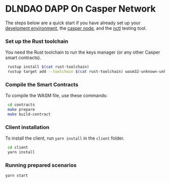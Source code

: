 # DLNDAO DAPP On Casper Network

The steps below are a quick start if you have already set up your [develoment environment](https://docs.casperlabs.io/en/latest/dapp-dev-guide/setup-of-rust-contract-sdk.html), the [casper node](https://github.com/CasperLabs/casper-node), and the [nctl](https://github.com/CasperLabs/casper-node/tree/master/utils/nctl) testing tool. 


### Set up the Rust toolchain

You need the Rust toolchain to run the keys manager (or any other Casper smart contracts).

```bash
 rustup install $(cat rust-toolchain)
 rustup target add --toolchain $(cat rust-toolchain) wasm32-unknown-unknown
```

### Compile the Smart Contracts

To compile the WASM file, use these commands:

```bash
 cd contracts
 make prepare
 make build-contract
```

### Client installation

To install the client, run `yarn install` in the `client` folder.

```bash
 cd client
 yarn install
```

### Running prepared scenarios

```bash
yarn start
```